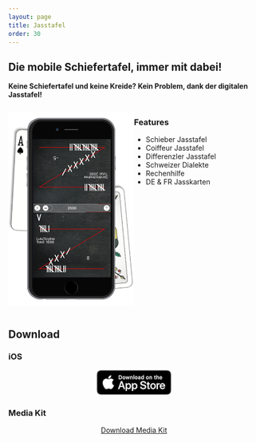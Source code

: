 ```yaml
---
layout: page
title: Jasstafel
order: 30
---
```


## Die mobile Schiefertafel, immer mit dabei!

**Keine Schiefertafel und keine Kreide? Kein Problem, dank der digitalen Jasstafel!**
<div style="overflow: auto;">
    <div style="width: 50%; overflow: hidden; float: left">
        <p align="center"><img src="/public/img/jasstafel-screenshot-1.png"></p>
    </div>
    <div style="width: 50%; overflow: hidden; float: left">
        <h3>Features</h3>
        <ul>
            <li>Schieber Jasstafel</li>
            <li>Coiffeur Jasstafel</li>
            <li>Differenzler Jasstafel</li>
            <li>Schweizer Dialekte</li>
            <li>Rechenhilfe</li>
            <li>DE & FR Jasskarten</li>
        </ul>
    </div>
</div>

## Download

### iOS
<p align="center">
    <a href="https://itunes.apple.com/ch/app/jasstafel/id354018677?mt=8" target="_blank"><img src="/public/img/DownloadFromAppstore.png"></a>
</p>

### Media Kit
<p style="text-align: center;">
<a class="button" href="/public/data/jasstafel/Mediakit.zip">Download Media Kit</a>
</p>




